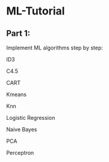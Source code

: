 # ML-Tutorial

## Part 1:
Implement ML algorithms step by step:  

ID3 

C4.5 

CART 

Kmeans

Knn

Logistic Regression

Naive Bayes 

PCA 

Perceptron


